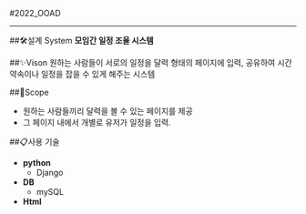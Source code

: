 #2022_OOAD

-------------------------------------------
##🛠설계 System
**모임간 일정 조율 시스템**

##✨Vison
원하는 사람들이 서로의 일정을 달력 형태의 페이지에 입력, 공유하여 시간 약속이나 일정을 잡을 수 있게 해주는 시스템

##🚩Scope
- 원하는 사람들끼리 달력을 볼 수 있는 페이지를 제공<br>
- 그 페이지 내에서 개별로 유저가 일정을 입력.

##📋사용 기술
- **python**
  - Django
- **DB**
  - mySQL
- **Html**
